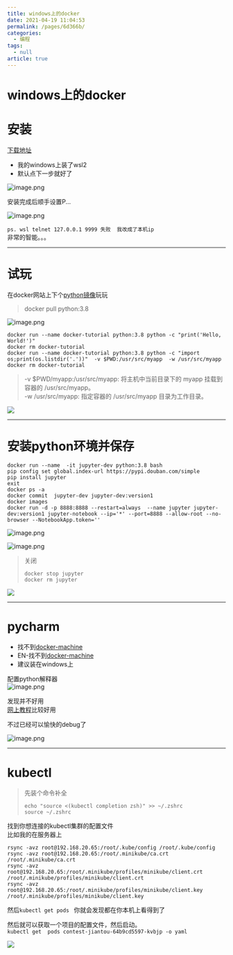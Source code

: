 ```yaml
---
title: windows上的docker
date: 2021-04-19 11:04:53
permalink: /pages/6d366b/
categories: 
  - 编程
tags: 
  - null
article: true
---
```

# windows上的docker  

# 安装    
[下载地址](https://hub.docker.com/editions/community/docker-ce-desktop-windows/?tab=resources)    
* 我的windows上装了wsl2    
* 默认点下一步就好了    
    
![image.png](../images/7485616-e6be56edc31b47f6.png)    
    
安装完成后顺手设置P...    
    
![image.png](../images/7485616-f8095686ba1d903e.png)    
    
`ps. wsl telnet 127.0.0.1 9999 失败  我改成了本机ip`    
非常的智能。。。    
    
    
    
---    
    
# 试玩    
    
在docker网站上下个[python镜像](https://hub.docker.com/_/python)玩玩    
>  docker pull python:3.8    
    
![image.png](../images/7485616-2d884b0a03fd2448.png)    
    
```    
docker run --name docker-tutorial python:3.8 python -c "print('Hello, World!')"    
docker rm docker-tutorial    
docker run --name docker-tutorial python:3.8 python -c "import os;print(os.listdir('.'))"  -v $PWD:/usr/src/myapp  -w /usr/src/myapp    
docker rm docker-tutorial    
```    
    
> -v $PWD/myapp:/usr/src/myapp: 将主机中当前目录下的 myapp 挂载到容器的 /usr/src/myapp。    
> -w /usr/src/myapp: 指定容器的 /usr/src/myapp 目录为工作目录。    
    
![ ](../images/7485616-c66888e2b8d1ba1c.jpg)    
    
---     
    
# 安装python环境并保存    
    
```    
docker run --name  -it jupyter-dev python:3.8 bash     
pip config set global.index-url https://pypi.douban.com/simple    
pip install jupyter    
exit    
docker ps -a    
docker commit  jupyter-dev jupyter-dev:version1    
docker images    
docker run -d -p 8888:8888 --restart=always  --name jupyter jupyter-dev:version1 jupyter-notebook --ip='*' --port=8888 --allow-root --no-browser --NotebookApp.token=''    
```    
![image.png](../images/7485616-494b1233e42d0103.png)    
    
    
![image.png](../images/7485616-ef4624f5892a65a0.png)    
    
    
> 关闭     
> ```    
> docker stop jupyter    
> docker rm jupyter    
> ```    
    
![](../images/7485616-b3cb40f41332fcf2.jpg)    
    
---    
    
# pycharm    
    
* 找不到[docker-machine](https://www.jianshu.com/p/f544acd89f78)     
* EN-找不到[docker-machine](https://github.com/docker/machine/releases)    
* 建议装在windows上    
    
配置python解释器    
![image.png](../images/7485616-d390f0c4d8843ee9.png)    
    
发现并不好用    
[网上教程](https://zhuanlan.zhihu.com/p/52827335)比较好用    
    
不过已经可以愉快的debug了    
    
    
![image.png](../images/7485616-e3d7fd59808dc6d8.png)    
    
    
---     
    
# kubectl    
    
> 先装个命令补全    
> ```    
> echo "source <(kubectl completion zsh)" >> ~/.zshrc    
> source ~/.zshrc    
> ```    
找到你想连接的kubectl集群的配置文件    
比如我的在服务器上    
    
```    
rsync -avz root@192.168.20.65:/root/.kube/config /root/.kube/config    
rsync -avz root@192.168.20.65:/root/.minikube/ca.crt /root/.minikube/ca.crt    
rsync -avz root@192.168.20.65:/root/.minikube/profiles/minikube/client.crt /root/.minikube/profiles/minikube/client.crt    
rsync -avz root@192.168.20.65:/root/.minikube/profiles/minikube/client.key /root/.minikube/profiles/minikube/client.key    
```    
然后`kubectl get pods ` 你就会发现都在你本机上看得到了    
    
    
然后就可以获取一个项目的配置文件，然后启动。    
`kubectl get  pods contest-jiantou-64b9cd5597-kvbjp -o yaml`    
    
    
    
![](../images/7485616-814b02711669a9f6.gif)    

